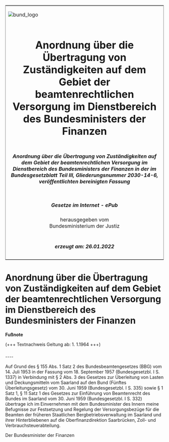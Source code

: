 <span id="DECKBLATT.html"></span>

<table border="0" frame="border" width="100%">

<tr valign="top">

<td align="left">

![bund\_logo](BfJ_2021_Web_de_de.gif)

</td>

<td align="right">

 

</td>

</tr>

<tr align="center" valign="middle">

<td colspan="2">

# Anordnung über die Übertragung von Zuständigkeiten auf dem Gebiet der beamtenrechtlichen Versorgung im Dienstbereich des Bundesministers der Finanzen

</td>

</tr>

<tr align="center" valign="middle">

<td colspan="2">

##### Anordnung über die Übertragung von Zuständigkeiten auf dem Gebiet der beamtenrechtlichen Versorgung im Dienstbereich des Bundesministers der Finanzen in der im Bundesgesetzblatt Teil III, Gliederungsnummer 2030-14-6, veröffentlichten bereinigten Fassung

</td>

</tr>

<tr align="center" valign="middle">

<td colspan="2">

  
  

##### Gesetze im Internet - ePub  
  
herausgegeben vom  
Bundesministerium der Justiz

</td>

</tr>

<tr align="center" valign="bottom">

<td colspan="2">

  
  

##### erzeugt am: 26.01.2022

</td>

</tr>

</table>

<span id="BJNR516700960.html"></span>

# Anordnung über die Übertragung von Zuständigkeiten auf dem Gebiet der beamtenrechtlichen Versorgung im Dienstbereich des Bundesministers der Finanzen

<div>

  
**Fußnote**

<div class="jnhtml">

<div>

<div class="jurAbsatz">

(+++ Textnachweis Geltung ab: 1. 1.1964 +++)

</div>

</div>

</div>

</div>

<span id="BJNR516700960BJNE000100326.html"></span>

###   
\----

<div>

<div class="jnhtml">

<div>

<div class="jurAbsatz">

Auf Grund des § 155 Abs. 1 Satz 2 des Bundesbeamtengesetzes (BBG) vom
14. Juli 1953 in der Fassung vom 18. September 1957 (Bundesgesetzbl. I
S. 1337) in Verbindung mit § 2 Abs. 3 des Gesetzes zur Überleitung von
Lasten und Deckungsmitteln vom Saarland auf den Bund (Fünftes
Überleitungsgesetz) vom 30. Juni 1959 (Bundesgesetzbl. I S. 335) sowie
§ 1 Satz 1, § 11 Satz 1 des Gesetzes zur Einführung von Beamtenrecht
des Bundes im Saarland vom 30. Juni 1959 (Bundesgesetzbl. I S. 332)
übertrage ich im Einvernehmen mit dem Bundesminister des Innern meine
Befugnisse zur Festsetzung und Regelung der Versorgungsbezüge für die
Beamten der früheren Staatlichen Bergbetriebsverwaltung im Saarland und
ihrer Hinterbliebenen auf die Oberfinanzdirektion Saarbrücken, Zoll- und
Verbrauchsteuerabteilung.  
  
<span class="SP">Der Bundesminister der Finanzen</span>

</div>

</div>

</div>

</div>
